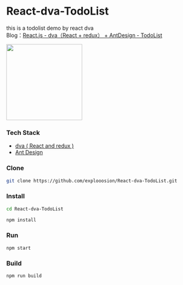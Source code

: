 # React-dva-TodoList
this is a todolist demo by react dva    
Blog：[React.js - dva（React + redux） + AntDesign - TodoList](https://dotblogs.com.tw/explooosion/2017/12/16/231218)   
   
<img src="https://zos.alipayobjects.com/rmsportal/psagSCVHOKQVqqNjjMdf.jpg" width="200" height="200" />

### Tech Stack
+ [dva ( React and redux )](https://github.com/dvajs/dva)
+ [Ant Design](https://ant.design)


### Clone

```bash
git clone https://github.com/explooosion/React-dva-TodoList.git
```

### Install
``` bash
cd React-dva-TodoList
```

```bash
npm install
```

### Run
```
npm start
```


### Build
```bash
npm run build
```



